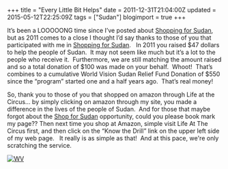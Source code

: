 +++
title = "Every Little Bit Helps"
date = 2011-12-31T21:04:00Z
updated = 2015-05-12T22:25:09Z
tags = ["Sudan"]
blogimport = true 
+++

It’s been a LOOOOONG time since I’ve posted about [Shopping for Sudan](http://lifeatthecircus.com/shopping-for-sudan/), but as 2011 comes to a close I thought I’d say thanks to those of you that participated with me in [Shopping for Sudan](http://lifeatthecircus.com/shopping-for-sudan/).&#160;&#160; In 2011 you raised $47 dollars to help the people of Sudan.&#160; It may not seem like much but it’s a lot to the people who receive it.&#160; Furthermore, we are still matching the amount raised and so a total donation of $100 was made on your behalf.&#160; Whoot!&#160; That’s combines to a cumulative World Vision Sudan Relief Fund Donation of $550 since the “program” started one and a half years ago.&#160; That’s real money! 

So, thank you to those of you that shopped on amazon through Life at the Circus… by simply clicking on amazon through my site, you made a difference in the lives of the people of Sudan.&#160; And for those that maybe forgot about the [Shop for Sudan](http://lifeatthecircus.com/shopping-for-sudan/) opportunity, could you please book mark my page?? Then next time you shop at Amazon, simple visit Life At The Circus first, and then click on the “Know the Drill” link on the upper left side of my web page.&#160;&#160; It really is as simple as that!&#160; And at this pace, we're only scratching the service.

[![WV](https://latc.s3.amazonaws.com/wp-content/uploads/2012/01/WV.png "WV")](https://latc.s3.amazonaws.com/wp-content/uploads/2012/01/WV.png)
